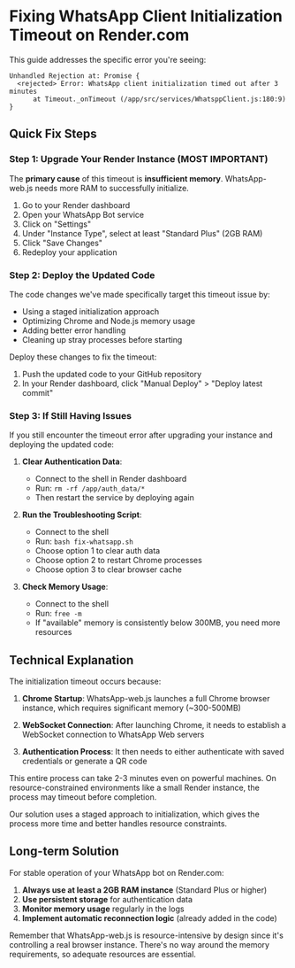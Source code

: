 # Fixing WhatsApp Client Initialization Timeout on Render.com

This guide addresses the specific error you're seeing:

```
Unhandled Rejection at: Promise {
  <rejected> Error: WhatsApp client initialization timed out after 3 minutes
      at Timeout._onTimeout (/app/src/services/WhatsppClient.js:180:9)
}
```

## Quick Fix Steps

### Step 1: Upgrade Your Render Instance (MOST IMPORTANT)

The **primary cause** of this timeout is **insufficient memory**. WhatsApp-web.js needs more RAM to successfully initialize.

1. Go to your Render dashboard
2. Open your WhatsApp Bot service
3. Click on "Settings"
4. Under "Instance Type", select at least "Standard Plus" (2GB RAM)
5. Click "Save Changes"
6. Redeploy your application

### Step 2: Deploy the Updated Code

The code changes we've made specifically target this timeout issue by:
- Using a staged initialization approach
- Optimizing Chrome and Node.js memory usage
- Adding better error handling
- Cleaning up stray processes before starting

Deploy these changes to fix the timeout:

1. Push the updated code to your GitHub repository
2. In your Render dashboard, click "Manual Deploy" > "Deploy latest commit"

### Step 3: If Still Having Issues

If you still encounter the timeout error after upgrading your instance and deploying the updated code:

1. **Clear Authentication Data**:
   - Connect to the shell in Render dashboard
   - Run: `rm -rf /app/auth_data/*`
   - Then restart the service by deploying again

2. **Run the Troubleshooting Script**:
   - Connect to the shell
   - Run: `bash fix-whatsapp.sh`
   - Choose option 1 to clear auth data
   - Choose option 2 to restart Chrome processes
   - Choose option 3 to clear browser cache

3. **Check Memory Usage**:
   - Connect to the shell
   - Run: `free -m`
   - If "available" memory is consistently below 300MB, you need more resources

## Technical Explanation

The initialization timeout occurs because:

1. **Chrome Startup**: WhatsApp-web.js launches a full Chrome browser instance, which requires significant memory (~300-500MB)

2. **WebSocket Connection**: After launching Chrome, it needs to establish a WebSocket connection to WhatsApp Web servers

3. **Authentication Process**: It then needs to either authenticate with saved credentials or generate a QR code

This entire process can take 2-3 minutes even on powerful machines. On resource-constrained environments like a small Render instance, the process may timeout before completion.

Our solution uses a staged approach to initialization, which gives the process more time and better handles resource constraints.

## Long-term Solution

For stable operation of your WhatsApp bot on Render.com:

1. **Always use at least a 2GB RAM instance** (Standard Plus or higher)
2. **Use persistent storage** for authentication data
3. **Monitor memory usage** regularly in the logs
4. **Implement automatic reconnection logic** (already added in the code)

Remember that WhatsApp-web.js is resource-intensive by design since it's controlling a real browser instance. There's no way around the memory requirements, so adequate resources are essential. 
